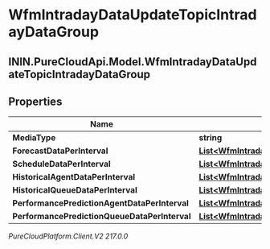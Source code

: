 # WfmIntradayDataUpdateTopicIntradayDataGroup

## ININ.PureCloudApi.Model.WfmIntradayDataUpdateTopicIntradayDataGroup

## Properties

|Name | Type | Description | Notes|
|------------ | ------------- | ------------- | -------------|
| **MediaType** | **string** |  | [optional] |
| **ForecastDataPerInterval** | [**List&lt;WfmIntradayDataUpdateTopicIntradayForecastData&gt;**](WfmIntradayDataUpdateTopicIntradayForecastData) |  | [optional] |
| **ScheduleDataPerInterval** | [**List&lt;WfmIntradayDataUpdateTopicIntradayScheduleData&gt;**](WfmIntradayDataUpdateTopicIntradayScheduleData) |  | [optional] |
| **HistoricalAgentDataPerInterval** | [**List&lt;WfmIntradayDataUpdateTopicIntradayHistoricalAgentData&gt;**](WfmIntradayDataUpdateTopicIntradayHistoricalAgentData) |  | [optional] |
| **HistoricalQueueDataPerInterval** | [**List&lt;WfmIntradayDataUpdateTopicIntradayHistoricalQueueData&gt;**](WfmIntradayDataUpdateTopicIntradayHistoricalQueueData) |  | [optional] |
| **PerformancePredictionAgentDataPerInterval** | [**List&lt;WfmIntradayDataUpdateTopicIntradayPerformancePredictionAgentData&gt;**](WfmIntradayDataUpdateTopicIntradayPerformancePredictionAgentData) |  | [optional] |
| **PerformancePredictionQueueDataPerInterval** | [**List&lt;WfmIntradayDataUpdateTopicIntradayPerformancePredictionQueueData&gt;**](WfmIntradayDataUpdateTopicIntradayPerformancePredictionQueueData) |  | [optional] |



_PureCloudPlatform.Client.V2 217.0.0_
